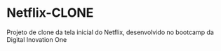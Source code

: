 # Netflix-CLONE
Projeto de clone da tela inicial do Netflix, desenvolvido no bootcamp da Digital Inovation One
